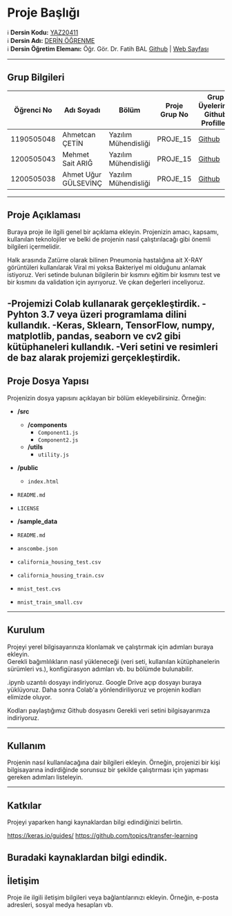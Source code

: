 # Proje Başlığı

:information_source: **Dersin Kodu:** [YAZ20411](https://ebp.klu.edu.tr/Ders/dersDetay/YAZ20411/716026/tr)  
:information_source: **Dersin Adı:** [DERİN ÖĞRENME](https://ebp.klu.edu.tr/Ders/dersDetay/YAZ20411/716026/tr)  
:information_source: **Dersin Öğretim Elemanı:** Öğr. Gör. Dr. Fatih BAL  [Github](https://github.com/balfatih)   |    [Web Sayfası](https://balfatih.github.io/)
   
---

## Grup Bilgileri

| Öğrenci No | Adı Soyadı           | Bölüm          		   | Proje Grup No | Grup Üyelerinin Github Profilleri                 |
|------------|----------------------|--------------------------|---------------|---------------------------------------------------|
| 1190505048 | Ahmetcan ÇETİN		| Yazılım Mühendisliği     | PROJE_15      | [Github](https://github.com/Ahmetcan35)    	   |
| 1200505043 | Mehmet Sait ARIĞ     | Yazılım Mühendisliği     | PROJE_15      | [Github](https://github.com/arigmehmetsait) 	   |
| 1200505038 | Ahmet Uğur GÜLSEVİNÇ | Yazılım Mühendisliği     | PROJE_15      | [Github](https://github.com/augurgaug)      	   |

---

## Proje Açıklaması

Buraya proje ile ilgili genel bir açıklama ekleyin. Projenizin amacı, kapsamı, kullanılan teknolojiler ve belki de projenin nasıl çalıştırılacağı gibi önemli bilgileri içermelidir.

Halk arasında Zatürre olarak bilinen Pneumonia hastalığına ait X-RAY görüntüleri kullanılarak Viral mi yoksa Bakteriyel mi olduğunu anlamak istiyoruz. Veri setinde bulunan bilgilerin
bir kısmını eğitim bir kısmını test ve bir kısmını da validation için ayırıyoruz. Ve çıkan değerleri inceliyoruz.

-Projemizi Colab kullanarak gerçekleştirdik. 
-Pyhton 3.7 veya üzeri programlama dilini kullandık.
-Keras, Sklearn, TensorFlow, numpy, matplotlib, pandas, seaborn ve cv2 gibi kütüphaneleri kullandık. 
-Veri setini ve resimleri de baz alarak projemizi gerçekleştirdik.
---

## Proje Dosya Yapısı

Projenizin dosya yapısını açıklayan bir bölüm ekleyebilirsiniz. Örneğin:
- **/src**
  - **/components**
    - `Component1.js`
    - `Component2.js`
  - **/utils**
    - `utility.js`
- **/public**
  - `index.html`
- `README.md`
- `LICENSE`  


- **/sample_data**
- `README.md`
- `anscombe.json`  
- `california_housing_test.csv`
- `california_housing_train.csv`  
- `mnist_test.cvs`  
- `mnist_train_small.csv`  
  

  



---

## Kurulum

Projeyi yerel bilgisayarınıza klonlamak ve çalıştırmak için adımları buraya ekleyin.  
Gerekli bağımlılıkların nasıl yükleneceği (veri seti, kullanılan kütüphanelerin sürümleri vs.), konfigürasyon adımları vb. bu bölümde bulunabilir.

.ipynb uzantılı dosyayı indiriyoruz. 
Google Drive açıp dosyayı buraya yüklüyoruz.
Daha sonra Colab'a yönlendiriliyoruz ve projenin kodları elimizde oluyor.


Kodları paylaştığımız Github dosyasını
Gerekli veri setini bilgisayarımıza indiriyoruz.


---

## Kullanım

Projenin nasıl kullanılacağına dair bilgileri ekleyin. Örneğin, projenizi bir kişi bilgisayarına indirdiğinde sorunsuz bir şekilde çalıştırması için yapması gereken adımları listeleyin.

---

## Katkılar

Projeyi yaparken hangi kaynaklardan bilgi edindiğinizi belirtin.

https://keras.io/guides/ 
https://github.com/topics/transfer-learning

Buradaki kaynaklardan bilgi edindik.
---

## İletişim

Proje ile ilgili iletişim bilgileri veya bağlantılarınızı ekleyin. Örneğin, e-posta adresleri, sosyal medya hesapları vb.
